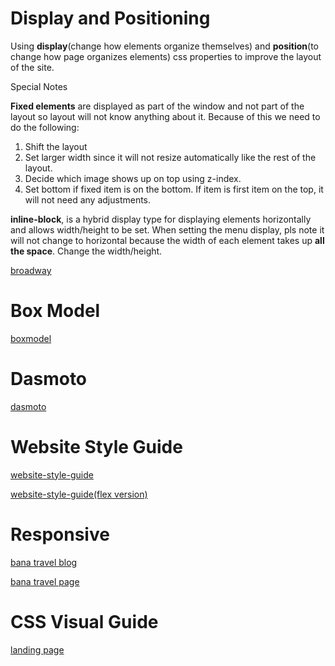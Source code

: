 # Display and Positioning

Using **display**(change how elements organize themselves) and **position**(to change how page organizes elements) css properties to improve the layout of the  site.

Special Notes

**Fixed elements** are displayed as part of the window and not part of the layout so layout will not know anything about
it. Because of this we need to do the following:

1. Shift the layout 
2. Set larger width since it will not resize automatically like the rest of the layout. 
3. Decide which image shows up on top using z-index.
4. Set bottom if fixed item is on the bottom. If item is first item on the top, it will not need any adjustments.

**inline-block**, is a hybrid display type for displaying elements horizontally and allows width/height to be set.
When setting the menu display, pls note it will not change to horizontal because the width of each element takes up **all the space**. Change the width/height.

[broadway](https://simple-sifu.github.io/css-models/broadway/)

# Box Model

[boxmodel](https://simple-sifu.github.io/css-models/boxmodel/)

# Dasmoto

[dasmoto](https://simple-sifu.github.io/css-models/dasmoto/)

# Website Style Guide

[website-style-guide](https://simple-sifu.github.io/css-models/website-style-guide/)

[website-style-guide(flex version)](https://simple-sifu.github.io/css-models/website-style-guide/flex/)

# Responsive

[bana travel blog](https://simple-sifu.github.io/css-models/travelBlog/)

[bana travel page](https://simple-sifu.github.io/css-models/travelBlog/travelPage/)


# CSS Visual Guide

[landing page](https://simple-sifu.github.io/css-models/landingPage/)
